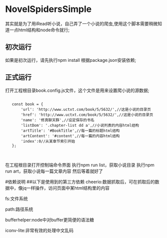 # NovelSpidersSimple
其实就是为了用iRead听小说，自己弄了一个小说的爬虫,使用这个脚本需要稍微知道一点html结构和node命令就行;

## 初次运行
如果是初次运行，请先执行npm install 根据package.json安装依赖;

## 正式运行

打开工程根目录book.config.js文件，这个文件是用来设置爬小说的源数据;

<pre><code>
   const book = {
       'url': 'http://www.uctxt.com/book/5/5632/',//这是小说的目录页
       'href': 'http://www.uctxt.com/book/5/5632/',//这是小说的目录页
       'name': '修真聊天群',//设定保存的书名
       'listDom': '.chapter-list dd a',//小说列表的内容html结构
       'artTitle': '#BookTitle',//每一篇的标题html结构
       'artContent': '#content',//每一篇的内容html结构
       'index':0//从某章节索引开始
   };
   </code>
   </pre>

在工程根目录打开控制端命令界面
执行npm run list，获取小说目录
执行npm run art，获取小说每一篇文章内容
然后等着就好了


#依赖说明
##以下是使用到的第三方依赖
cheerio:数据抓取后，可在抓取后的数据中，像jq一样操作，访问页面中某html结构里的内容

fs:文件系统

path:路径系统

bufferhelper:node中对buffer更简便的语法糖

iconv-lite:非常有效的处理中文乱码